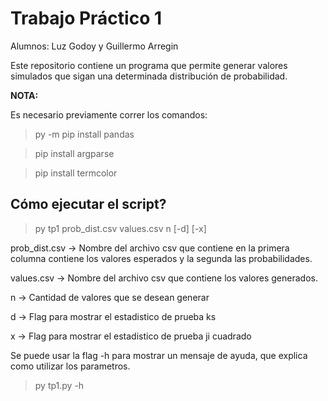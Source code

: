 # Trabajo Práctico 1

Alumnos: Luz Godoy y Guillermo Arregin

Este repositorio contiene un programa que permite generar valores 
simulados que sigan una determinada distribución de probabilidad.

**NOTA:** 

Es necesario previamente correr los comandos:
> py -m pip install pandas

> pip install argparse

> pip install termcolor


## Cómo ejecutar el script?

> py tp1 prob_dist.csv values.csv n [-d] [-x]

prob_dist.csv -> Nombre del archivo csv que contiene en la primera columna contiene los valores esperados y la segunda las probabilidades. 

values.csv -> Nombre del archivo csv que contiene los valores generados. 

n -> Cantidad de valores que se desean generar

d -> Flag para mostrar el estadistico de prueba ks

x -> Flag para mostrar el estadistico de prueba ji cuadrado

Se puede usar la flag -h para mostrar un mensaje de ayuda, que explica como utilizar los parametros.

> py tp1.py -h